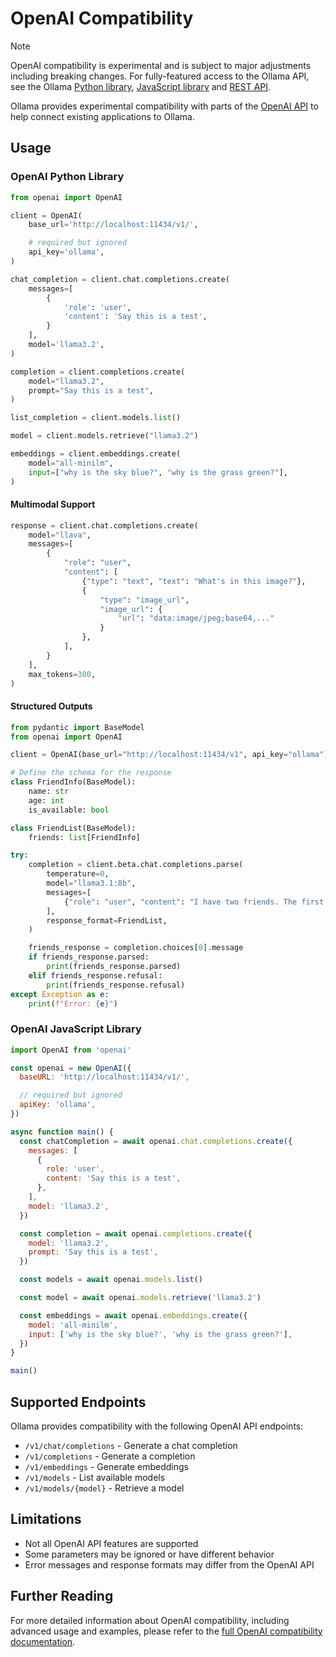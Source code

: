 # OpenAI Compatibility

> [!NOTE]
> OpenAI compatibility is experimental and is subject to major adjustments including breaking changes. For fully-featured access to the Ollama API, see the Ollama [Python library](https://github.com/ollama/ollama-python), [JavaScript library](https://github.com/ollama/ollama-js) and [REST API](https://github.com/ollama/ollama/blob/main/docs/api.md).

Ollama provides experimental compatibility with parts of the [OpenAI API](https://platform.openai.com/docs/api-reference) to help connect existing applications to Ollama.

## Usage

### OpenAI Python Library

```python
from openai import OpenAI

client = OpenAI(
    base_url='http://localhost:11434/v1/',

    # required but ignored
    api_key='ollama',
)

chat_completion = client.chat.completions.create(
    messages=[
        {
            'role': 'user',
            'content': 'Say this is a test',
        }
    ],
    model='llama3.2',
)

completion = client.completions.create(
    model="llama3.2",
    prompt="Say this is a test",
)

list_completion = client.models.list()

model = client.models.retrieve("llama3.2")

embeddings = client.embeddings.create(
    model="all-minilm",
    input=["why is the sky blue?", "why is the grass green?"],
)
```

#### Multimodal Support

```python
response = client.chat.completions.create(
    model="llava",
    messages=[
        {
            "role": "user",
            "content": [
                {"type": "text", "text": "What's in this image?"},
                {
                    "type": "image_url",
                    "image_url": {
                        "url": "data:image/jpeg;base64,..."
                    }
                },
            ],
        }
    ],
    max_tokens=300,
)
```

#### Structured Outputs

```python
from pydantic import BaseModel
from openai import OpenAI

client = OpenAI(base_url="http://localhost:11434/v1", api_key="ollama")

# Define the schema for the response
class FriendInfo(BaseModel):
    name: str
    age: int 
    is_available: bool

class FriendList(BaseModel):
    friends: list[FriendInfo]

try:
    completion = client.beta.chat.completions.parse(
        temperature=0,
        model="llama3.1:8b",
        messages=[
            {"role": "user", "content": "I have two friends. The first is Ollama 22 years old busy saving the world, and the second is Alonso 23 years old and wants to hang out. Return a list of friends in JSON format"}
        ],
        response_format=FriendList,
    )

    friends_response = completion.choices[0].message
    if friends_response.parsed:
        print(friends_response.parsed)
    elif friends_response.refusal:
        print(friends_response.refusal)
except Exception as e:
    print(f"Error: {e}")
```

### OpenAI JavaScript Library

```javascript
import OpenAI from 'openai'

const openai = new OpenAI({
  baseURL: 'http://localhost:11434/v1/',

  // required but ignored
  apiKey: 'ollama',
})

async function main() {
  const chatCompletion = await openai.chat.completions.create({
    messages: [
      {
        role: 'user',
        content: 'Say this is a test',
      },
    ],
    model: 'llama3.2',
  })

  const completion = await openai.completions.create({
    model: 'llama3.2',
    prompt: 'Say this is a test',
  })

  const models = await openai.models.list()

  const model = await openai.models.retrieve('llama3.2')

  const embeddings = await openai.embeddings.create({
    model: 'all-minilm',
    input: ['why is the sky blue?', 'why is the grass green?'],
  })
}

main()
```

## Supported Endpoints

Ollama provides compatibility with the following OpenAI API endpoints:

- `/v1/chat/completions` - Generate a chat completion
- `/v1/completions` - Generate a completion
- `/v1/embeddings` - Generate embeddings
- `/v1/models` - List available models
- `/v1/models/{model}` - Retrieve a model

## Limitations

- Not all OpenAI API features are supported
- Some parameters may be ignored or have different behavior
- Error messages and response formats may differ from the OpenAI API

## Further Reading

For more detailed information about OpenAI compatibility, including advanced usage and examples, please refer to the [full OpenAI compatibility documentation](https://github.com/ollama/ollama/blob/main/docs/openai.md).